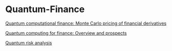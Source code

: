 # Quantum-Finance

[Quantum computational finance: Monte Carlo pricing of financial derivatives](https://doi.org/10.1103/PhysRevA.98.022321)

[Quantum computing for finance: Overview and prospects](https://doi.org/10.1016/j.revip.2019.100028)

[Quantum risk analysis](https://www.nature.com/articles/s41534-019-0130-6)

